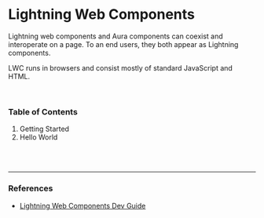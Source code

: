 # Lightning Web Components

Lightning web components and Aura components can coexist and interoperate on a page. To an end users, they both appear as Lightning components.

LWC runs in browsers and consist mostly of standard JavaScript and HTML.

<br>

### Table of Contents

1. Getting Started
2. Hello World


<br><br>

---
### References

- [Lightning Web Components Dev Guide](https://developer.salesforce.com/docs/component-library/documentation/en/lwc)
